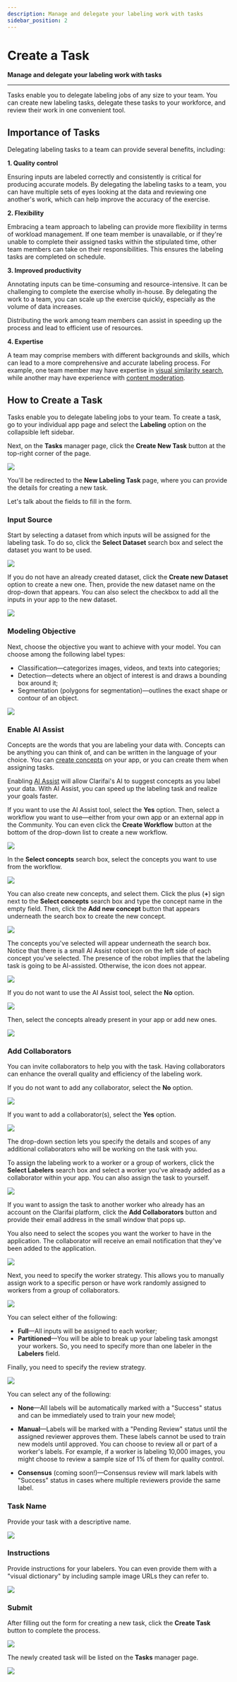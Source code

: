 ```yaml
---
description: Manage and delegate your labeling work with tasks
sidebar_position: 2
---
```


# Create a Task

**Manage and delegate your labeling work with tasks**

<hr />

Tasks enable you to delegate labeling jobs of any size to your team. You can create new labeling tasks, delegate these tasks to your workforce, and review their work in one convenient tool.  

## Importance of Tasks

Delegating labeling tasks to a team can provide several benefits, including:

**1. Quality control**

Ensuring inputs are labeled correctly and consistently is critical for producing accurate models. By delegating the labeling tasks to a team, you can have multiple sets of eyes looking at the data and reviewing one another's work, which can help improve the accuracy of the exercise.

**2. Flexibility**

Embracing a team approach to labeling can provide more flexibility in terms of workload management. If one team member is unavailable, or if they're unable to complete their assigned tasks within the stipulated time, other team members can take on their responsibilities. This ensures the labeling tasks are completed on schedule. 

**3. Improved productivity**

Annotating inputs can be time-consuming and resource-intensive. It can be challenging to complete the exercise wholly in-house. By delegating the work to a team, you can scale up the exercise quickly, especially as the volume of data increases. 

Distributing the work among team members can assist in speeding up the process and lead to efficient use of resources. 

**4. Expertise**

A team may comprise members with different backgrounds and skills, which can lead to a more comprehensive and accurate labeling process. For example, one team member may have expertise in [visual similarity search](https://www.clarifai.com/use-cases/visual-search), while another may have experience with [content moderation](https://www.clarifai.com/solutions/content-moderation).
 
## How to Create a Task

Tasks enable you to delegate labeling jobs to your team. To create a task, go to your individual app page and select the **Labeling** option on the collapsible left sidebar. 

Next, on the **Tasks** manager page, click the **Create New Task** button at the top-right corner of the page. 

![](/img/community/tasks/task_1.png)

You'll be redirected to the **New Labeling Task** page, where you can provide the details for creating a new task. 

Let's talk about the fields to fill in the form.

### Input Source

Start by selecting a dataset from which inputs will be assigned for the labeling task. To do so, click the **Select Dataset** search box and select the dataset you want to be used. 

![](/img/community/tasks/task_4.png)

If you do not have an already created dataset, click the **Create new Dataset** option to create a new one. Then, provide the new dataset name on the drop-down that appears. You can also select the checkbox to add all the inputs in your app to the new dataset. 

![](/img/community/tasks/task_21.png)

### Modeling Objective

Next, choose the objective you want to achieve with your model. You can choose among the following label types:

- Classification—categorizes images, videos, and texts into categories;
- Detection—detects where an object of interest is and draws a bounding box around it;
- Segmentation (polygons for segmentation)—outlines the exact shape or contour of an object.

![](/img/community/tasks/task_11.png)

### Enable AI Assist

Concepts are the words that you are labeling your data with. Concepts can be anything you can think of, and can be written in the language of your choice. You can [create concepts](https://docs.clarifai.com/portal-guide/concepts/create-get-update-delete#create-concepts) on your app, or you can create them when assigning tasks.

Enabling [AI Assist](https://docs.clarifai.com/portal-guide/annotate/ai-assist) will allow Clarifai's AI to suggest concepts as you label your data. With AI Assist, you can speed up the labeling task and realize your goals faster. 

If you want to use the AI Assist tool, select the **Yes** option. Then, select a workflow you want to use—either from your own app or an external app in the Community. You can even click the **Create Workflow** button at the bottom of the drop-down list to create a new workflow. 

![](/img/community/tasks/task_13.png)

In the **Select concepts** search box, select the concepts you want to use from the workflow. 

![](/img/community/tasks/task_16.png)

You can also create new concepts, and select them. Click the plus (**+**) sign next to the **Select concepts** search box and type the concept name in the empty field. Then, click the **Add new concept** button that appears underneath the search box to create the new concept. 

![](/img/community/tasks/task_5.png)

The concepts you've selected will appear underneath the search box. Notice that there is a small AI Assist robot icon on the left side of each concept you've selected. The presence of the robot implies that the labeling task is going to be AI-assisted. Otherwise, the icon does not appear. 

![](/img/community/tasks/task_14.png)

If you do not want to use the AI Assist tool, select the **No** option. 

![](/img/community/tasks/task_12.png)

Then, select the concepts already present in your app or add new ones. 

![](/img/community/tasks/task_15.png)

### Add Collaborators

You can invite collaborators to help you with the task. Having collaborators can enhance the overall quality and efficiency of the labeling work. 

If you do not want to add any collaborator, select the **No** option. 

![](/img/community/tasks/task_17.png)

If you want to add a collaborator(s), select the **Yes** option.

![](/img/community/tasks/task_18.png)

The drop-down section lets you specify the details and scopes of any additional collaborators who will be working on the task with you. 

To assign the labeling work to a worker or a group of workers, click the **Select Labelers** search box and select a worker you've already added as a collaborator within your app. You can also assign the task to yourself. 

![](/img/community/tasks/task_19.png)

If you want to assign the task to another worker who already has an account on the Clarifai platform, click the **Add Collaborators** button and provide their email address in the small window that pops up. 

You also need to select the scopes you want the worker to have in the application. The collaborator will receive an email notification that they've been added to the application. 

![](/img/community/tasks/task_20.png)

Next, you need to specify the worker strategy. This allows you to manually assign work to a specific person or have work randomly assigned to workers from a group of collaborators. 

![](/img/community/tasks/task_7.png)

You can select either of the following:

- **Full**—All inputs will be assigned to each worker;
- **Partitioned**—You will be able to break up your labeling task amongst your workers. So, you need to specify more than one labeler in the **Labelers** field. 

Finally, you need to specify the review strategy. 

![](/img/community/tasks/task_8.png)

You can select any of the following:

- **None**—All labels will be automatically marked with a "Success" status and can be immediately used to train your new model;

- **Manual**—Labels will be marked with a "Pending Review" status until the assigned reviewer approves them. These labels cannot be used to train new models until approved. You can choose to review all or part of a worker's labels. For example, if a worker is labeling 10,000 images, you might choose to review a sample size of 1% of them for quality control.

- **Consensus** \(coming soon!\)—Consensus review will mark labels with "Success" status in cases where multiple reviewers provide the same label.

### Task Name 

Provide your task with a descriptive name.

![](/img/community/tasks/task_1_1.png)

### Instructions

Provide instructions for your labelers. You can even provide them with a "visual dictionary" by including sample image URLs they can refer to. 

![](/img/community/tasks/task_1_2.png)


### Submit

After filling out the form for creating a new task, click the **Create Task** button to complete the process. 

![](/img/community/tasks/task_9.png)

The newly created task will be listed on the **Tasks** manager page.

![](/img/community/tasks/task_10.png)

